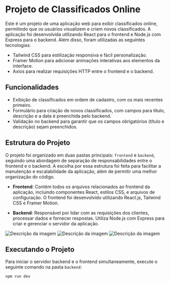 # Projeto de Classificados Online

Este é um projeto de uma aplicação web para exibir classificados online, permitindo que os usuários visualizem e criem novos classificados. A aplicação foi desenvolvida utilizando React para o frontend e Node.js com Express para o backend. Além disso, foram utilizadas as seguintes tecnologias:

- Tailwind CSS para estilização responsiva e fácil personalização.
- Framer Motion para adicionar animações interativas aos elementos da interface.
- Axios para realizar requisições HTTP entre o frontend e o backend.

## Funcionalidades

- Exibição de classificados em ordem de cadastro, com os mais recentes primeiro.
- Formulário para criação de novos classificados, com campos para título, descrição e a data é preenchida pelo backend.
- Validação no backend para garantir que os campos obrigatórios (título e descrição) sejam preenchidos.

## Estrutura do Projeto

O projeto foi organizado em duas pastas principais: `frontend` e `backend`, seguindo uma abordagem de separação de responsabilidades entre o frontend e o backend. A escolha por essa estrutura foi feita para facilitar a manutenção e escalabilidade da aplicação, além de permitir uma melhor organização do código.

- **Frontend**: Contém todos os arquivos relacionados ao frontend da aplicação, incluindo componentes React, estilos CSS, e arquivos de configuração. O frontend foi desenvolvido utilizando React.js, Tailwind CSS e Framer Motion.

- **Backend**: Responsável por lidar com as requisições dos clientes, processar dados e fornecer respostas. Utiliza Node.js com Express para criar e gerenciar o servidor da aplicação.

![Descrição da imagem](./web_api_spedy/frontend/img/imgProjeto1.jpeg)
![Descrição da imagem](./web_api_spedy/frontend/img/imgProjeto2.jpeg)
![Descrição da imagem](./web_api_spedy/frontend/img/imgProjeto3.jpeg)


## Executando o Projeto

Para iniciar o servidor backend e o frontend simultaneamente, execute o seguinte comando na pasta `backend`:

```bash
npm run dev
